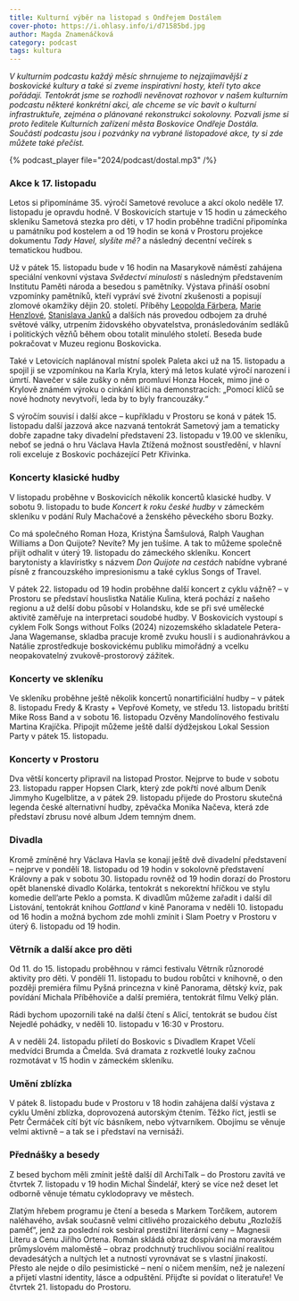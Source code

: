 ```yaml
---
title: Kulturní výběr na listopad s Ondřejem Dostálem
cover-photo: https://i.ohlasy.info/i/d71585bd.jpg
author: Magda Znamenáčková
category: podcast
tags: kultura
---
```


*V kulturním podcastu každý měsíc shrnujeme to nejzajímavější z boskovické kultury a také si zveme inspirativní hosty, kteří tyto akce pořádají. Tentokrát jsme se rozhodli nevěnovat rozhovor v našem kulturním podcastu některé konkrétní akci, ale chceme se víc bavit o kulturní infrastruktuře, zejména o plánované rekonstrukci sokolovny. Pozvali jsme si proto ředitele Kulturních zařízení města Boskovice Ondřeje Dostála. Součástí podcastu jsou i pozvánky na vybrané listopadové  akce, ty si zde můžete také přečíst.*

{% podcast_player file="2024/podcast/dostal.mp3" /%}

### Akce k 17\. listopadu

Letos si připomínáme 35\. výročí Sametové revoluce a akcí okolo neděle 17\. listopadu je opravdu hodně. V Boskovicích startuje v 15 hodin u zámeckého skleníku Sametová stezka pro děti, v 17 hodin proběhne tradiční připomínka u památníku pod kostelem a od 19 hodin se koná v Prostoru projekce dokumentu *Tady Havel, slyšíte mě?* a následný decentní večírek s tematickou hudbou.

Už v pátek 15\. listopadu bude v 16 hodin na Masarykově náměstí zahájena speciální venkovní výstava *Svědectví minulosti* s následným představením Institutu Paměti národa a besedou s pamětníky. Výstava přináší osobní vzpomínky pamětníků, kteří vypráví své životní zkušenosti a popisují  zlomové okamžiky dějin 20\. století. Příběhy [Leopolda Färbera](https://ohlasy.info/clanky/2018/01/leopold-farber.html), [Marie Henzlové](https://ohlasy.info/clanky/2021/09/pribeh-marie-henzlove.html), [Stanislava Janků](https://plus.rozhlas.cz/blondak-dokument-o-jednom-rozporuplnem-osudu-a-predcasnem-konci-7175879) a dalších nás provedou odbojem za druhé světové války, utrpením židovského obyvatelstva, pronásledováním sedláků i politických vězňů během obou totalit minulého století. Beseda bude pokračovat v Muzeu regionu Boskovicka.

Také v Letovicích naplánoval místní spolek Paleta akci už na 15\. listopadu a spojil ji se vzpomínkou na Karla Kryla, který má letos kulaté výročí narození i úmrtí. Navečer v sále zušky o něm promluví Honza Hocek, mimo jiné o Krylově známém výroku o cinkání klíči na demonstracích: „Pomocí klíčů se nové hodnoty nevytvoří, leda by to byly francouzáky.“

S výročím souvisí i další akce – kupříkladu v Prostoru se koná v pátek 15\. listopadu další jazzová akce nazvaná tentokrát Sametový jam a tematicky dobře zapadne taky divadelní představení 23\. listopadu v 19.00 ve skleníku, neboť se jedná o hru Václava Havla Ztížená možnost soustředění, v hlavní roli exceluje z Boskovic pocházející Petr Křivinka.

### Koncerty klasické hudby

V listopadu proběhne v Boskovicích několik koncertů klasické hudby. V sobotu 9\. listopadu to bude *Koncert k roku české hudby* v zámeckém skleníku v podání Ruly Machačové a ženského pěveckého sboru Bozky. 

Co má společného Roman Hoza, Kristýna Šamšulová, Ralph Vaughan Williams a Don Quijote? Nevíte? My jen tušíme. A tak to můžeme společně přijít odhalit v úterý 19\. listopadu do zámeckého skleníku. Koncert barytonisty a klavíristky s názvem *Don Quijote na cestách* nabídne vybrané písně z francouzského impresionismu a také cyklus Songs of Travel.

V pátek 22\. listopadu od 19 hodin proběhne další koncert z cyklu vážně? – v Prostoru se představí houslistka Natálie Kulina, která pochází z našeho regionu a už delší dobu působí v Holandsku, kde se při své umělecké aktivitě zaměřuje na interpretaci soudobé hudby. V Boskovicích vystoupí s cyklem Folk Songs without Folks (2024) nizozemského skladatele Petera-Jana Wagemanse, skladba pracuje kromě zvuku houslí i s audionahrávkou a Natálie zprostředkuje boskovickému publiku mimořádný a vcelku neopakovatelný zvukově-prostorový zážitek.

### Koncerty ve skleníku

Ve skleníku proběhne ještě několik koncertů nonartificiální hudby – v pátek 8\. listopadu Fredy & Krasty \+ Vepřové Komety, ve středu 13\. listopadu britští Mike Ross Band a v sobotu 16\. listopadu Ozvěny Mandolínového festivalu Martina Krajíčka. Připojit můžeme ještě další dýdžejskou Lokal Session Party v pátek 15\. listopadu.

### Koncerty v Prostoru

Dva větší koncerty připravil na listopad Prostor. Nejprve to bude v sobotu 23\. listopadu rapper Hopsen Clark, který zde pokřtí nové album Deník Jimmyho Kugelblitze, a v pátek 29\. listopadu přijede do Prostoru skutečná legenda české alternativní hudby, zpěvačka Monika Načeva, která zde představí zbrusu nové album Jdem temným dnem.

### Divadla

Kromě zmíněné hry Václava Havla se konají ještě dvě divadelní představení – nejprve v pondělí 18\. listopadu od 19 hodin v sokolovně představení Královny a pak v sobotu 30\. listopadu rovněž od 19 hodin dorazí do Prostoru opět blanenské divadlo Kolárka, tentokrát s nekorektní hříčkou ve stylu komedie dell’arte Peklo a pomsta. K divadlům můžeme zařadit i další díl Listování, tentokrát knihou *Gottland* v kině Panorama v neděli 10\. listopadu od 16 hodin a možná bychom zde mohli zmínit i Slam Poetry v Prostoru v úterý 6\. listopadu od 19 hodin.

### Větrník a další akce pro děti

Od 11\. do 15\. listopadu proběhnou v rámci festivalu Větrník různorodé aktivity pro děti. V pondělí 11\. listopadu to budou robůtci v knihovně, o den později premiéra filmu Pyšná princezna v kině Panorama, dětský kvíz, pak povídání Michala Příběhoviče a další premiéra, tentokrát filmu Velký plán. 

Rádi bychom upozornili také na další čtení s Alicí, tentokrát se budou číst Nejedlé pohádky, v neděli 10\. listopadu v 16:30 v Prostoru.

A v neděli 24\. listopadu přiletí do Boskovic s Divadlem Krapet Včelí medvídci Brumda a Čmelda. Svá dramata z rozkvetlé louky začnou rozmotávat v 15 hodin v zámeckém skleníku.

### Umění zblízka

V pátek 8\. listopadu bude v Prostoru v 18 hodin zahájena další výstava z cyklu Umění zblízka, doprovozená autorským čtením. Těžko říct, jestli se Petr Čermáček cítí být víc básníkem, nebo výtvarníkem. Obojímu se věnuje velmi aktivně – a tak se i představí na vernisáži.

### Přednášky a besedy

Z besed bychom měli zmínit ještě další díl ArchiTalk – do Prostoru zavítá ve čtvrtek 7\. listopadu v 19 hodin Michal Šindelář, který se více než deset let odborně věnuje tématu cyklodopravy ve městech.

Zlatým hřebem programu je čtení a beseda s Markem Torčíkem, autorem naléhavého, avšak současně velmi citlivého prozaického debutu „Rozložíš paměť“, jenž za poslední rok sesbíral prestižní literární ceny – Magnesii Literu a Cenu Jiřího Ortena. Román skládá obraz dospívání na moravském průmyslovém maloměstě – obraz prodchnutý truchlivou sociální realitou devadesátých a nultých let a nutností vyrovnávat se s vlastní jinakostí. Přesto ale nejde o dílo pesimistické – není o ničem menším, než je nalezení a přijetí vlastní identity, lásce a odpuštění. Přijďte si povídat o literatuře! Ve čtvrtek 21\. listopadu do Prostoru.